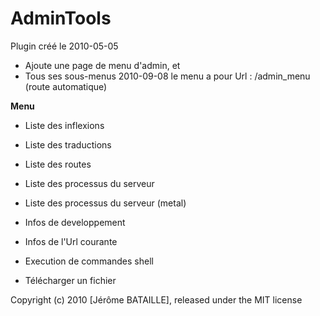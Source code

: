 # AdminTools

Plugin créé le 2010-05-05

* Ajoute une page de menu d'admin, et
* Tous ses sous-menus
2010-09-08
	le menu a pour Url : /admin_menu (route automatique)

**Menu**

* Liste des inflexions
* Liste des traductions
* Liste des routes

* Liste des processus du serveur
* Liste des processus du serveur (metal)

* Infos de developpement
* Infos de l'Url courante

* Execution de commandes shell
* Télécharger un fichier

Copyright (c) 2010 [Jérôme BATAILLE], released under the MIT license
